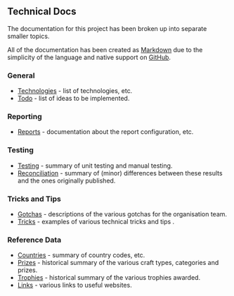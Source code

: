 ## Technical Docs

The documentation for this project has been broken up into separate smaller topics.

All of the documentation has been created as [Markdown](https://en.wikipedia.org/wiki/Markdown) due to the simplicity of the language and native support on [GitHub](https://en.wikipedia.org/wiki/GitHub).



### General

- [Technologies](technologies.md) - list of technologies, etc.
- [Todo](todo.md) - list of ideas to be implemented.



### Reporting

- [Reports](reports.md) - documentation about the report configuration, etc.



### Testing

- [Testing](testing.md) - summary of unit testing and manual testing.
- [Reconciliation](reconciliation.md) - summary of (minor) differences between these results and the ones originally published.



### Tricks and Tips

- [Gotchas](gotchas.md) - descriptions of the various gotchas for the organisation team.
- [Tricks](tricks.md) - examples of various technical tricks and tips .



### Reference Data

- [Countries](countries.md) - summary of country codes, etc.
- [Prizes](prizes.md) - historical summary of the various craft types, categories and prizes.
- [Trophies](trophies.md) - historical summary of the various trophies awarded.
- [Links](links.md) - various links to useful websites.
